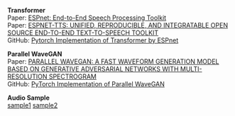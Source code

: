 **Transformer**  
Paper:   [ESPnet: End-to-End Speech Processing Toolkit](https://arxiv.org/pdf/1804.00015.pdf)  
Paper:   [ESPNET-TTS: UNIFIED, REPRODUCIBLE, AND INTEGRATABLE OPEN SOURCE END-TO-END TEXT-TO-SPEECH TOOLKIT](https://arxiv.org/pdf/1910.10909.pdf)  
GitHub: [Pytorch Implementation of Transformer by ESPnet](https://github.com/espnet/espnet/tree/master/egs/ljspeech/tts1)  

**Parallel WaveGAN**  
Paper:   [PARALLEL WAVEGAN: A FAST WAVEFORM GENERATION MODEL BASED ON GENERATIVE ADVERSARIAL NETWORKS WITH MULTI-RESOLUTION SPECTROGRAM](https://arxiv.org/pdf/1910.11480.pdf)  
GitHub: [PyTorch Implementation of Parallel WaveGAN](https://github.com/kan-bayashi/ParallelWaveGAN)  

**Audio Sample**  
[sample1](https://chkwon19.github.io/Transformer_ParallelWaveGAN/example_12_gen.wav)	[sample2](https://chkwon19.github.io/Transformer_ParallelWaveGAN/example_20_gen.wav)   


